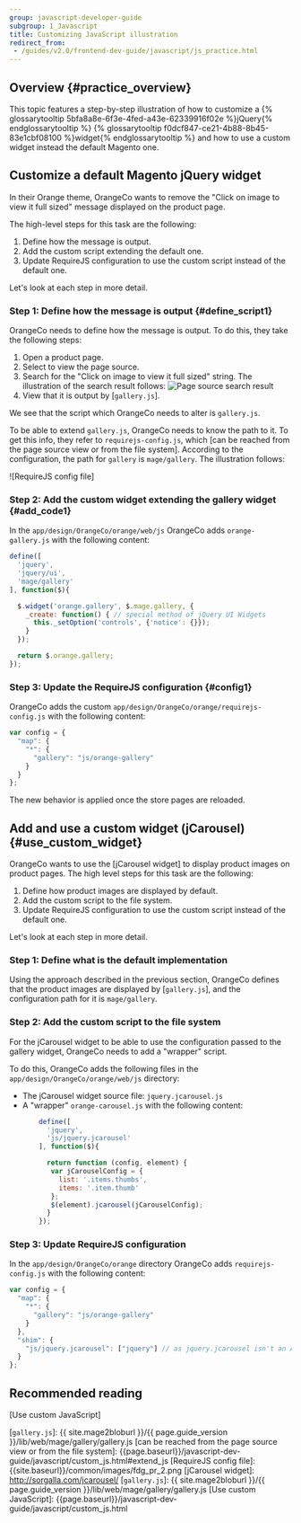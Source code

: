 ```yaml
---
group: javascript-developer-guide
subgroup: 1_Javascript
title: Customizing JavaScript illustration
redirect_from:
 - /guides/v2.0/frontend-dev-guide/javascript/js_practice.html
---
```


## Overview {#practice_overview}

This topic features a step-by-step illustration of how to customize a {% glossarytooltip 5bfa8a8e-6f3e-4fed-a43e-62339916f02e %}jQuery{% endglossarytooltip %} {% glossarytooltip f0dcf847-ce21-4b88-8b45-83e1cbf08100 %}widget{% endglossarytooltip %} and how to use a custom widget instead the default Magento one.

## Customize a default Magento jQuery widget

In their Orange theme, OrangeCo wants to remove the "Click on image to view it full sized" message displayed on the product page.

The high-level steps for this task are the following:

1. Define how the message is output.
2. Add the custom script extending the default one.
3. Update RequireJS configuration to use the custom script instead of the default one.

Let's look at each step in more detail.

### Step 1: Define how the message is output {#define_script1}

OrangeCo needs to define how the message is output. To do this, they take the following steps:

1.  Open a product page.
2.  Select to view the page source.
3.  Search for the "Click on image to view it full sized" string. The illustration of the search result follows: ![Page source search result]
4.  View that it is output by [`gallery.js`].

We see that the script which OrangeCo needs to alter is `gallery.js`.

To be able to extend `gallery.js`, OrangeCo needs to know the path to it. To get this info, they refer to `requirejs-config.js`, which [can be reached from the page source view or from the file system]. According to the configuration, the path for `gallery` is `mage/gallery`. The illustration follows:

![RequireJS config file]

### Step 2: Add the custom widget extending the gallery widget {#add_code1}

In the `app/design/OrangeCo/orange/web/js` OrangeCo adds `orange-gallery.js` with the following content:
```javascript
define([
  'jquery',
  'jquery/ui',
  'mage/gallery'
], function($){

  $.widget('orange.gallery', $.mage.gallery, {
    _create: function() { // special method of jQuery UI Widgets
      this._setOption('controls', {'notice': {}});
    }
  });

  return $.orange.gallery;
});
```

### Step 3: Update the RequireJS configuration {#config1}

OrangeCo adds the custom `app/design/OrangeCo/orange/requirejs-config.js` with the following content:
```javascript
var config = {
  "map": {
    "*": {
      "gallery": "js/orange-gallery"
    }
  }
};
```

The new behavior is applied once the store pages are reloaded.

## Add and use a custom widget (jCarousel) {#use_custom_widget}

OrangeCo wants to use the [jCarousel widget] to display product images on product pages. The high level steps for this task are the following:

1. Define how product images are displayed by default.
2. Add the custom script to the file system.
3. Update RequireJS configuration to use the custom script instead of the default one.

Let's look at each step in more detail.

### Step 1: Define what is the default implementation

Using the approach described in the previous section, OrangeCo defines that the product images are displayed by [`gallery.js`], and the configuration path for it is `mage/gallery`.

### Step 2: Add the custom script to the file system

For the jCarousel widget to be able to use the configuration passed to the gallery widget,
OrangeCo needs to add a "wrapper" script.

To do this, OrangeCo adds the following files in the `app/design/OrangeCo/orange/web/js` directory:

-   The jCarousel widget source file: `jquery.jcarousel.js`
-   A \"wrapper\" `orange-carousel.js` with the following content:
    ```javascript
        define([
          'jquery',
          'js/jquery.jcarousel'
        ], function($){

          return function (config, element) {
           var jCarouselConfig = {
             list: '.items.thumbs',
             items: '.item.thumb'
           };
           $(element).jcarousel(jCarouselConfig);
          }
        });
    ```

### Step 3: Update RequireJS configuration

In the `app/design/OrangeCo/orange` directory OrangeCo adds `requirejs-config.js` with the following content:

```javascript
var config = {
  "map": {
    "*": {
      "gallery": "js/orange-gallery"
    }
  },
  "shim": {
    "js/jquery.jcarousel": ["jquery"] // as jquery.jcarousel isn't an AMD module
  }
};
```

## Recommended reading ##
[Use custom JavaScript]


[Page source search result]: {{site.baseurl}}/common/images/fdg_js_pr1.png
[`gallery.js`]: {{ site.mage2bloburl }}/{{ page.guide_version }}/lib/web/mage/gallery/gallery.js
[can be reached from the page source view or from the file system]: {{page.baseurl}}/javascript-dev-guide/javascript/custom_js.html#extend_js
[RequireJS config file]: {{site.baseurl}}/common/images/fdg_pr_2.png
[jCarousel widget]: http://sorgalla.com/jcarousel/
[`gallery.js`]: {{ site.mage2bloburl }}/{{ page.guide_version }}/lib/web/mage/gallery/gallery.js
[Use custom JavaScript]: {{page.baseurl}}/javascript-dev-guide/javascript/custom_js.html